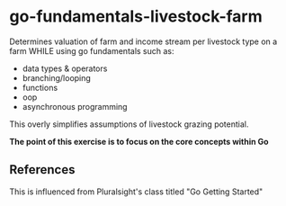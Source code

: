 # go-fundamentals-livestock-farm

Determines valuation of farm and income stream per livestock type on a farm
WHILE using go fundamentals such as:

 - data types & operators
 - branching/looping
 - functions
 - oop
 - asynchronous programming



This overly simplifies assumptions of livestock grazing potential.

**The point of this exercise is to focus on the core concepts within Go**


## References
This is influenced from Pluralsight's class titled "Go Getting Started"
